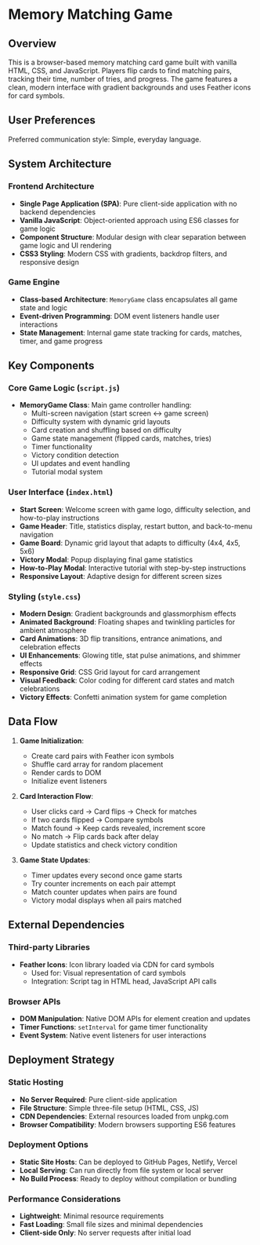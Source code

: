 # Memory Matching Game

## Overview

This is a browser-based memory matching card game built with vanilla HTML, CSS, and JavaScript. Players flip cards to find matching pairs, tracking their time, number of tries, and progress. The game features a clean, modern interface with gradient backgrounds and uses Feather icons for card symbols.

## User Preferences

Preferred communication style: Simple, everyday language.

## System Architecture

### Frontend Architecture
- **Single Page Application (SPA)**: Pure client-side application with no backend dependencies
- **Vanilla JavaScript**: Object-oriented approach using ES6 classes for game logic
- **Component Structure**: Modular design with clear separation between game logic and UI rendering
- **CSS3 Styling**: Modern CSS with gradients, backdrop filters, and responsive design

### Game Engine
- **Class-based Architecture**: `MemoryGame` class encapsulates all game state and logic
- **Event-driven Programming**: DOM event listeners handle user interactions
- **State Management**: Internal game state tracking for cards, matches, timer, and game progress

## Key Components

### Core Game Logic (`script.js`)
- **MemoryGame Class**: Main game controller handling:
  - Multi-screen navigation (start screen ↔ game screen)
  - Difficulty system with dynamic grid layouts
  - Card creation and shuffling based on difficulty
  - Game state management (flipped cards, matches, tries)
  - Timer functionality
  - Victory condition detection
  - UI updates and event handling
  - Tutorial modal system

### User Interface (`index.html`)
- **Start Screen**: Welcome screen with game logo, difficulty selection, and how-to-play instructions
- **Game Header**: Title, statistics display, restart button, and back-to-menu navigation
- **Game Board**: Dynamic grid layout that adapts to difficulty (4x4, 4x5, 5x6)
- **Victory Modal**: Popup displaying final game statistics
- **How-to-Play Modal**: Interactive tutorial with step-by-step instructions
- **Responsive Layout**: Adaptive design for different screen sizes

### Styling (`style.css`)
- **Modern Design**: Gradient backgrounds and glassmorphism effects
- **Animated Background**: Floating shapes and twinkling particles for ambient atmosphere
- **Card Animations**: 3D flip transitions, entrance animations, and celebration effects
- **UI Enhancements**: Glowing title, stat pulse animations, and shimmer effects
- **Responsive Grid**: CSS Grid layout for card arrangement
- **Visual Feedback**: Color coding for different card states and match celebrations
- **Victory Effects**: Confetti animation system for game completion

## Data Flow

1. **Game Initialization**:
   - Create card pairs with Feather icon symbols
   - Shuffle card array for random placement
   - Render cards to DOM
   - Initialize event listeners

2. **Card Interaction Flow**:
   - User clicks card → Card flips → Check for matches
   - If two cards flipped → Compare symbols
   - Match found → Keep cards revealed, increment score
   - No match → Flip cards back after delay
   - Update statistics and check victory condition

3. **Game State Updates**:
   - Timer updates every second once game starts
   - Try counter increments on each pair attempt
   - Match counter updates when pairs are found
   - Victory modal displays when all pairs matched

## External Dependencies

### Third-party Libraries
- **Feather Icons**: Icon library loaded via CDN for card symbols
  - Used for: Visual representation of card symbols
  - Integration: Script tag in HTML head, JavaScript API calls

### Browser APIs
- **DOM Manipulation**: Native DOM APIs for element creation and updates
- **Timer Functions**: `setInterval` for game timer functionality
- **Event System**: Native event listeners for user interactions

## Deployment Strategy

### Static Hosting
- **No Server Required**: Pure client-side application
- **File Structure**: Simple three-file setup (HTML, CSS, JS)
- **CDN Dependencies**: External resources loaded from unpkg.com
- **Browser Compatibility**: Modern browsers supporting ES6 features

### Deployment Options
- **Static Site Hosts**: Can be deployed to GitHub Pages, Netlify, Vercel
- **Local Serving**: Can run directly from file system or local server
- **No Build Process**: Ready to deploy without compilation or bundling

### Performance Considerations
- **Lightweight**: Minimal resource requirements
- **Fast Loading**: Small file sizes and minimal dependencies
- **Client-side Only**: No server requests after initial load